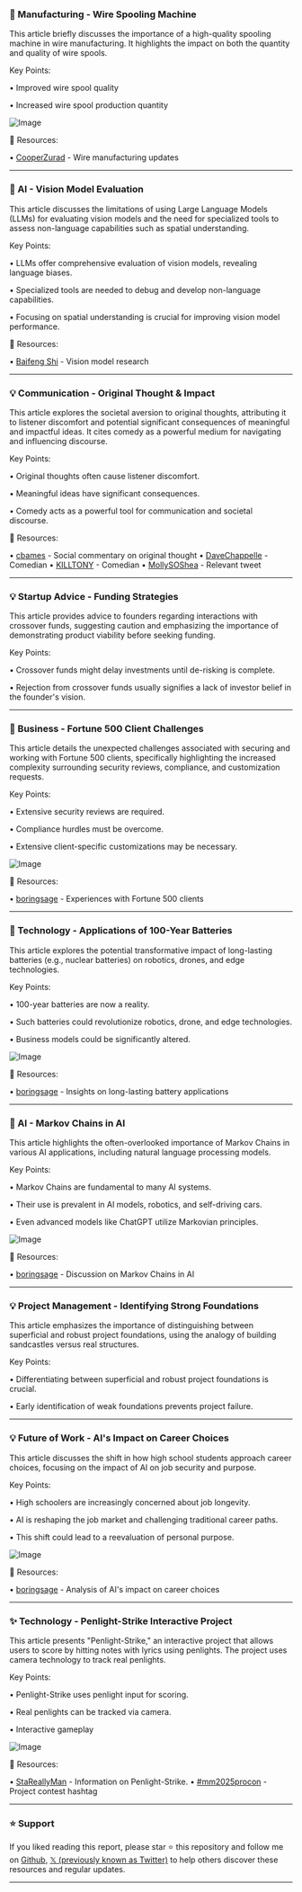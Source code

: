 ### 🤖 Manufacturing - Wire Spooling Machine

This article briefly discusses the importance of a high-quality spooling machine in wire manufacturing.  It highlights the impact on both the quantity and quality of wire spools.

Key Points:

• Improved wire spool quality

• Increased wire spool production quantity


![Image](https://pbs.twimg.com/ext_tw_video_thumb/1954746389478744064/pu/img/Qt9RuNYCxgUQAhlB.jpg)

🔗 Resources:

• [CooperZurad](https://x.com/CooperZurad) - Wire manufacturing updates


---
### 🤖 AI - Vision Model Evaluation

This article discusses the limitations of using Large Language Models (LLMs) for evaluating vision models and the need for specialized tools to assess non-language capabilities such as spatial understanding.


Key Points:

• LLMs offer comprehensive evaluation of vision models, revealing language biases.

• Specialized tools are needed to debug and develop non-language capabilities.

• Focusing on spatial understanding is crucial for improving vision model performance.


🔗 Resources:

• [Baifeng Shi](https://x.com/baifeng_shi) -  Vision model research


---
### 💡  Communication - Original Thought & Impact

This article explores the societal aversion to original thoughts, attributing it to listener discomfort and potential significant consequences of meaningful and impactful ideas.  It cites comedy as a powerful medium for navigating and influencing discourse.


Key Points:

• Original thoughts often cause listener discomfort.

• Meaningful ideas have significant consequences.

• Comedy acts as a powerful tool for communication and societal discourse.



🔗 Resources:

• [cbames](https://x.com/cbames) - Social commentary on original thought
• [DaveChappelle](https://x.com/DaveChappelle) - Comedian
• [KILLTONY](https://x.com/KILLTONY) - Comedian
• [MollySOShea](https://x.com/MollySOShea/status/1954592125003436302) - Relevant tweet


---
### 💡 Startup Advice -  Funding Strategies

This article provides advice to founders regarding interactions with crossover funds, suggesting caution and emphasizing the importance of demonstrating product viability before seeking funding.


Key Points:

• Crossover funds might delay investments until de-risking is complete.

• Rejection from crossover funds usually signifies a lack of investor belief in the founder's vision.


---
### 🤖 Business -  Fortune 500 Client Challenges

This article details the unexpected challenges associated with securing and working with Fortune 500 clients, specifically highlighting the increased complexity surrounding security reviews, compliance, and customization requests.

Key Points:

• Extensive security reviews are required.

• Compliance hurdles must be overcome.

• Extensive client-specific customizations may be necessary.


![Image](https://pbs.twimg.com/media/GyA3yn0XsAEF4uq?format=png&name=small)

🔗 Resources:

• [boringsage](https://x.com/boringsage) - Experiences with Fortune 500 clients


---
### 🤖 Technology -  Applications of 100-Year Batteries

This article explores the potential transformative impact of long-lasting batteries (e.g., nuclear batteries) on robotics, drones, and edge technologies.

Key Points:

• 100-year batteries are now a reality.

• Such batteries could revolutionize robotics, drone, and edge technologies.

• Business models could be significantly altered.


![Image](https://pbs.twimg.com/media/GyA3mFvX0AUJz7Z?format=jpg&name=small)

🔗 Resources:

• [boringsage](https://x.com/boringsage) - Insights on long-lasting battery applications


---
### 🤖 AI -  Markov Chains in AI

This article highlights the often-overlooked importance of Markov Chains in various AI applications, including natural language processing models.

Key Points:

• Markov Chains are fundamental to many AI systems.

• Their use is prevalent in AI models, robotics, and self-driving cars.

• Even advanced models like ChatGPT utilize Markovian principles.


![Image](https://pbs.twimg.com/media/GyA3esuWUAIn4Sz?format=jpg&name=small)

🔗 Resources:

• [boringsage](https://x.com/boringsage) - Discussion on Markov Chains in AI


---
### 💡 Project Management -  Identifying Strong Foundations

This article emphasizes the importance of distinguishing between superficial and robust project foundations, using the analogy of building sandcastles versus real structures.

Key Points:

• Differentiating between superficial and robust project foundations is crucial.

• Early identification of weak foundations prevents project failure.


---
### 💡  Future of Work -  AI's Impact on Career Choices

This article discusses the shift in how high school students approach career choices, focusing on the impact of AI on job security and purpose.

Key Points:

• High schoolers are increasingly concerned about job longevity.

• AI is reshaping the job market and challenging traditional career paths.

• This shift could lead to a reevaluation of personal purpose.


![Image](https://pbs.twimg.com/media/GyA2LpaWsAAlDro?format=jpg&name=small)

🔗 Resources:

• [boringsage](https://x.com/boringsage) - Analysis of AI's impact on career choices


---
### ✨  Technology -  Penlight-Strike Interactive Project

This article presents "Penlight-Strike," an interactive project that allows users to score by hitting notes with lyrics using penlights. The project uses camera technology to track real penlights.

Key Points:

• Penlight-Strike uses penlight input for scoring.

• Real penlights can be tracked via camera.

• Interactive gameplay


![Image](https://pbs.twimg.com/media/Gx_ryayboAA6SbO?format=jpg&name=small)

🔗 Resources:

• [StaReallyMan](https://x.com/StaReallyMan) - Information on Penlight-Strike.
• [#mm2025procon](https://x.com/hashtag/mm2025procon?src=hashtag_click) -  Project contest hashtag


---

### ⭐️ Support

If you liked reading this report, please star ⭐️ this repository and follow me on [Github](https://github.com/Drix10), [𝕏 (previously known as Twitter)](https://x.com/DRIX_10_) to help others discover these resources and regular updates.

---